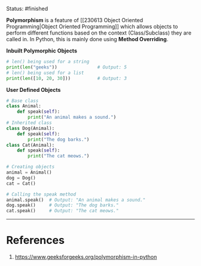 Status: #finished 

**Polymorphism** is a feature of [[230613 Object Oriented Programming|Object Oriented Programming]] which allows objects to perform different functions based on the context (Class/Subclass) they are called in. In Python, this is mainly done using **Method Overriding**. 

**Inbuilt Polymorphic Objects**
```python
# len() being used for a string
print(len("geeks"))               # Output: 5
# len() being used for a list
print(len([10, 20, 30]))          # Output: 3
```
**User Defined Objects**
``` python
# Base class
class Animal:
    def speak(self):
        print("An animal makes a sound.")
# Inherited class
class Dog(Animal):
    def speak(self):
        print("The dog barks.")
class Cat(Animal):
    def speak(self):
        print("The cat meows.")

# Creating objects
animal = Animal()
dog = Dog()
cat = Cat()

# Calling the speak method
animal.speak()  # Output: "An animal makes a sound."
dog.speak()     # Output: "The dog barks."
cat.speak()     # Output: "The cat meows."
```




---
# References
1. https://www.geeksforgeeks.org/polymorphism-in-python